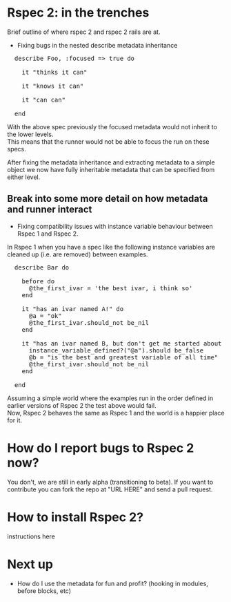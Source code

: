 # Rspec 2: in the trenches

Brief outline of where rspec 2 and rspec 2 rails are at.

* Fixing bugs in the nested describe metadata inheritance

<pre>
  describe Foo, :focused => true do
    
    it "thinks it can"

    it "knows it can"

    it "can can"

  end
</pre>

With the above spec previously the focused metadata would not inherit to the lower levels.  
This means that the runner would not be able to focus the run on these specs.

After fixing the metadata inheritance and extracting metadata to a simple object we now have fully
inheritable metadata that can be specified from either level.

## Break into some more detail on how metadata and runner interact

* Fixing compatibility issues with instance variable behaviour between Rspec 1 and Rspec 2.

In Rspec 1 when you have a spec like the following instance variables are cleaned up (i.e. are removed) between examples.

<pre>
  describe Bar do

    before do
      @the_first_ivar = 'the best ivar, i think so'
    end

    it "has an ivar named A!" do
      @a = "ok"
      @the_first_ivar.should_not be_nil
    end

    it "has an ivar named B, but don't get me started about A" do
      instance_variable_defined?("@a").should be_false
      @b = "is the best and greatest variable of all time"
      @the_first_ivar.should_not be_nil
    end

  end
</pre>

Assuming a simple world where the examples run in the order defined in earlier versions of Rspec 2 the test above would fail.  
Now, Rspec 2 behaves the same as Rspec 1 and the world is a happier place for it.


# How do I report bugs to Rspec 2 now?

You don't, we are still in early alpha (transitioning to beta).   If you want to contribute you can fork the repo at "URL HERE" and 
send a pull request.

# How to install Rspec 2?

instructions here



# Next up

* How do I use the metadata for fun and profit?  (hooking in modules, before blocks, etc)

